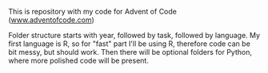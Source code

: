 This is repository with my code for Advent of Code (www.adventofcode.com)

Folder structure starts with year, followed by task, followed by language.
My first language is R, so for "fast" part I'll be using R, therefore code can be bit messy, but should work.
Then there will be optional folders for Python, where more polished code will be present.
